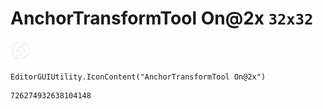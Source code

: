 # AnchorTransformTool On@2x `32x32`
<img src="/img/AnchorTransformTool%20On@2x.png" width=32 height=32>

``` CSharp
EditorGUIUtility.IconContent("AnchorTransformTool On@2x")
```
```
726274932638104148
```
